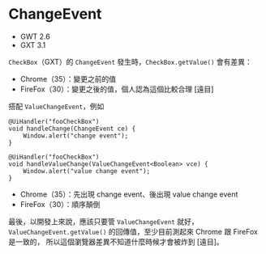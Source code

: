 # ChangeEvent #
* GWT 2.6
* GXT 3.1

`CheckBox`（GXT）的 `ChangeEvent` 發生時，`CheckBox.getValue()` 會有差異：

* Chrome（35）：變更之前的值
* FireFox（30）：變更之後的值，個人認為這個比較合理  [遠目]

搭配 `ValueChangeEvent`，例如

	@UiHandler("fooCheckBox")
	void handleChange(ChangeEvent ce) {
		Window.alert("change event");
	}
	
	@UiHandler("fooCheckBox")
	void handleValueChange(ValueChangeEvent<Boolean> vce) {
		Window.alert("value change event");
	}
	
* Chrome（35）：先出現 change event、後出現 value change event
* FireFox（30）：順序顛倒

最後，以開發上來說，應該只要管 `ValueChangeEvent` 就好，
`ValueChangeEvent.getValue()` 的回傳值，至少目前測起來 Chrome 跟 FireFox 是一致的，
所以這個瀏覽器差異不知道什麼時候才會被炸到  [遠目]。
